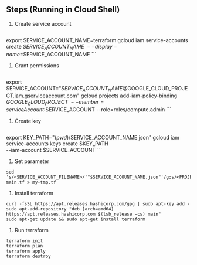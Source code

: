 ## Steps (Running in Cloud Shell)

1. Create service account

    ```
export SERVICE_ACCOUNT_NAME=terraform
gcloud iam service-accounts create $SERVICE_ACCOUNT_NAME \
    --display-name=$SERVICE_ACCOUNT_NAME
    ```

1. Grant permissions

    ```
export SERVICE_ACCOUNT="$SERVICE_ACCOUNT_NAME@$GOOGLE_CLOUD_PROJECT.iam.gserviceaccount.com"
gcloud projects add-iam-policy-binding $GOOGLE_CLOUD_PROJECT \
    --member=serviceAccount:$SERVICE_ACCOUNT --role=roles/compute.admin
    ```

1. Create key

    ```
export KEY_PATH="$(pwd)/$SERVICE_ACCOUNT_NAME.json"
gcloud iam service-accounts keys create $KEY_PATH \
    --iam-account $SERVICE_ACCOUNT
    ```

1. Set parameter

```
sed 's/<SERVICE_ACCOUNT_FILENAME>/'"$SERVICE_ACCOUNT_NAME.json"'/g;s/<PROJECT_ID>/'"$GOOGLE_CLOUD_PROJECT"'/g' main.tf > my-tmp.tf
```

1. Install terraform

```
curl -fsSL https://apt.releases.hashicorp.com/gpg | sudo apt-key add -
sudo apt-add-repository "deb [arch=amd64] https://apt.releases.hashicorp.com $(lsb_release -cs) main"
sudo apt-get update && sudo apt-get install terraform
```

1. Run terraform

```
terraform init
terraform plan
terraform apply
terraform destroy
```
